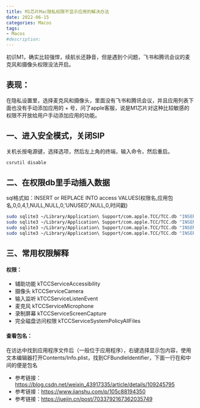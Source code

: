 ```yaml
---
title: M1芯片Mac隐私权限不显示应用的解决办法
date: 2022-06-15
categories: Macos
tags:
- Macos
#description:
---
```


初识M1，确实比较强悍，续航长还静音，但是遇到个问题，飞书和腾讯会议的麦克风和摄像头权限没法开启。
<!-- more -->

## 表现：

在隐私设置里，选择麦克风和摄像头，里面没有飞书和腾讯会议，并且应用列表下面也没有手动添加应用的 + 号，问了apple客服，说是M1芯片对这种比较敏感的权限不开放给用户手动添加应用的功能。

## 一、进入安全模式，关闭SIP

关机长按电源键，选择选项，然后左上角的终端，输入命令，然后重启。

```bash
csrutil disable
```

## 二、在权限db里手动插入数据

sql格式如：INSERT or REPLACE INTO access VALUES(权限名,应用包名,0,0,4,1,NULL,NULL,0,'UNUSED',NULL,0,时间戳)

```bash
sudo sqlite3 ~/Library/Application\ Support/com.apple.TCC/TCC.db "INSERT or REPLACE INTO access VALUES('kTCCServiceMicrophone','com.tencent.meeting',0,0,4,1,NULL,NULL,0,'UNUSED',NULL,0,1622199671);"
sudo sqlite3 ~/Library/Application\ Support/com.apple.TCC/TCC.db "INSERT or REPLACE INTO access VALUES('kTCCServiceMicrophone','com.bytedance.macos.feishu',0,0,4,1,NULL,NULL,0,'UNUSED',NULL,0,1622199671);"
sudo sqlite3 ~/Library/Application\ Support/com.apple.TCC/TCC.db "INSERT or REPLACE INTO access VALUES('kTCCServiceCamera','com.tencent.meeting',0,0,4,1,NULL,NULL,0,'UNUSED',NULL,0,1622199671);"
sudo sqlite3 ~/Library/Application\ Support/com.apple.TCC/TCC.db "INSERT or REPLACE INTO access VALUES('kTCCServiceCamera','com.bytedance.macos.feishu',0,0,4,1,NULL,NULL,0,'UNUSED',NULL,0,1622199671);"
```

## 三、常用权限解释

#### 权限：
+ 辅助功能 kTCCServiceAccessibility
+ 摄像头 kTCCServiceCamera
+ 输入监听 kTCCServiceListenEvent
+ 麦克风 kTCCServiceMicrophone
+ 录制屏幕 kTCCServiceScreenCapture
+ 完全磁盘访问权限 kTCCServiceSystemPolicyAllFiles

#### 查看包名：
在访达中找到应用程序文件后（一般位于应用程序），右键选择显示包内容，使用文本编辑器打开Contents/Info.plist，找到<key>CFBundleIdentifier</key>，下面一行在<string>和</string>中间的便是包名

* 参考链接：https://blog.csdn.net/weixin_43917335/article/details/109245795
* 参考链接：https://www.jianshu.com/p/105c88194350
* 参考链接：https://juejin.cn/post/7033792167362035749